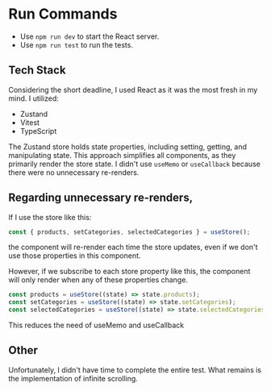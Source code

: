 # Run Commands

- Use `npm run dev` to start the React server.
- Use `npm run test` to run the tests.

## Tech Stack

Considering the short deadline, I used React as it was the most fresh in my mind. I utilized:

- Zustand
- Vitest
- TypeScript

The Zustand store holds state properties, including setting, getting, and manipulating state. This approach simplifies all components, as they primarily render the store state. I didn't use `useMemo` or `useCallback` because there were no unnecessary re-renders.

## Regarding unnecessary re-renders,

If I use the store like this:

```javascript
const { products, setCategories, selectedCategories } = useStore();
```

the component will re-render each time the store updates, even if we don't use those properties in this component.

However, if we subscribe to each store property like this, the component will only render when any of these properties change.

```typescript
const products = useStore((state) => state.products);
const setCategories = useStore((state) => state.setCategories);
const selectedCategories = useStore((state) => state.selectedCategories);
```

This reduces the need of useMemo and useCallback

## Other

Unfortunately, I didn't have time to complete the entire test. What remains is the implementation of infinite scrolling.

